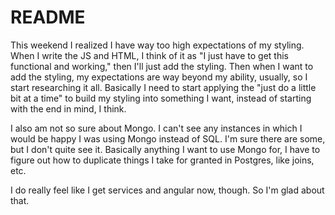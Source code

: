# README

This weekend I realized I have way too high expectations of my styling. When I write the JS and HTML, I think of it as "I just have to get this functional and working," then I'll just add the styling. Then when I want to add the styling, my expectations are way beyond my ability, usually, so I start researching it all. Basically I need to start applying the "just do a little bit at a time" to build my styling into something I want, instead of starting with the end in mind, I think.

I also am not so sure about Mongo. I can't see any instances in which I would be happy I was using Mongo instead of SQL. I'm sure there are some, but I don't quite see it. Basically anything I want to use Mongo for, I have to figure out how to duplicate things I take for granted in Postgres, like joins, etc.

I do really feel like I get services and angular now, though. So I'm glad about that.
